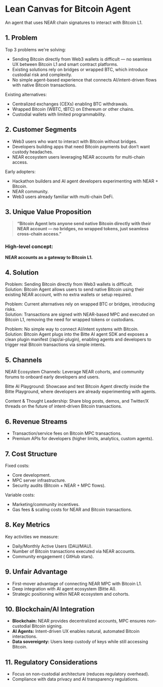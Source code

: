 # Lean Canvas for Bitcoin Agent

An agent that uses NEAR chain signatures to interact with Bitcoin L1.

## 1. Problem

Top 3 problems we're solving:

- Sending Bitcoin directly from Web3 wallets is difficult — no seamless UX between Bitcoin L1 and smart contract platforms.
- Existing solutions rely on bridges or wrapped BTC, which introduce custodial risk and complexity.
- No simple agent-based experience that connects AI/intent-driven flows with native Bitcoin transactions.

Existing alternatives:

- Centralized exchanges (CEXs) enabling BTC withdrawals.
- Wrapped Bitcoin (WBTC, tBTC) on Ethereum or other chains.
- Custodial wallets with limited programmability.

## 2. Customer Segments

- Web3 users who want to interact with Bitcoin without bridges.
- Developers building apps that need Bitcoin payments but don’t want custody headaches.
- NEAR ecosystem users leveraging NEAR accounts for multi-chain access.

Early adopters:

- Hackathon builders and AI agent developers experimenting with NEAR + Bitcoin.
- NEAR community.
- Web3 users already familiar with multi-chain DeFi.

## 3. Unique Value Proposition

> **“Bitcoin Agent lets anyone send native Bitcoin directly with their NEAR account — no bridges, no wrapped tokens, just seamless cross-chain access.”**

### High-level concept:

**NEAR accounts as a gateway to Bitcoin L1.**

## 4. Solution

Problem: Sending Bitcoin directly from Web3 wallets is difficult.
</br  >
Solution: Bitcoin Agent allows users to send native Bitcoin using their existing NEAR account, with no extra wallets or setup required.

Problem: Current alternatives rely on wrapped BTC or bridges, introducing risks.</br  >
Solution: Transactions are signed with NEAR-based MPC and executed on Bitcoin L1, removing the need for wrapped tokens or custodians.

Problem: No simple way to connect AI/intent systems with Bitcoin.</br  >
Solution: Bitcoin Agent plugs into the Bitte AI agent SDK and exposes a clean plugin manifest (/api/ai-plugin), enabling agents and developers to trigger real Bitcoin transactions via simple intents.

## 5. Channels

NEAR Ecosystem Channels: Leverage NEAR cohorts, and community forums to onboard early developers and users.

Bitte AI Playground: Showcase and test Bitcoin Agent directly inside the Bitte Playground, where developers are already experimenting with agents.

Content & Thought Leadership: Share blog posts, demos, and Twitter/X threads on the future of intent-driven Bitcoin transactions.

## 6. Revenue Streams

- Transaction/service fees on Bitcoin MPC transactions.
- Premium APIs for developers (higher limits, analytics, custom agents).

## 7. Cost Structure

Fixed costs:

- Core development.
- MPC server infrastructure.
- Security audits (Bitcoin + NEAR + MPC flows).

Variable costs:

- Marketing/community incentives.
- Gas fees & scaling costs for NEAR and Bitcoin transactions.

## 8. Key Metrics

Key activities we measure:

- Daily/Monthly Active Users (DAU/MAU).
- Number of Bitcoin transactions executed via NEAR accounts.
- Community engagement ( GitHub stars).

## 9. Unfair Advantage

- First-mover advantage of connecting NEAR MPC with Bitcoin L1.
- Deep integration with AI agent ecosystem (Bitte AI).
- Strategic positioning within NEAR ecosystem and cohorts.

## 10. Blockchain/AI Integration

- **Blockchain:** NEAR provides decentralized accounts, MPC ensures non-custodial Bitcoin signing.
- **AI Agents:** Intent-driven UX enables natural, automated Bitcoin interactions.
- **Data sovereignty:** Users keep custody of keys while still accessing Bitcoin.

## 11. Regulatory Considerations

- Focus on non-custodial architecture (reduces regulatory overhead).
- Compliance with data privacy and AI transparency regulations.
